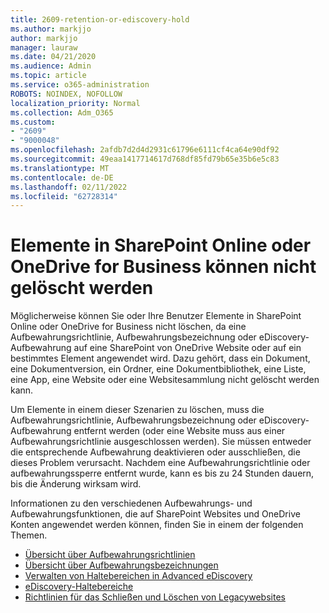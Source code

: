 ```yaml
---
title: 2609-retention-or-ediscovery-hold
ms.author: markjjo
author: markjjo
manager: lauraw
ms.date: 04/21/2020
ms.audience: Admin
ms.topic: article
ms.service: o365-administration
ROBOTS: NOINDEX, NOFOLLOW
localization_priority: Normal
ms.collection: Adm_O365
ms.custom:
- "2609"
- "9000048"
ms.openlocfilehash: 2afdb7d2d4d2931c61796e6111cf4ca64e90df92
ms.sourcegitcommit: 49eaa1417714617d768df85fd79b65e35b6e5c83
ms.translationtype: MT
ms.contentlocale: de-DE
ms.lasthandoff: 02/11/2022
ms.locfileid: "62728314"
---
```

# <a name="unable-to-delete-items-in-sharepoint-online-or-onedrive-for-business"></a>Elemente in SharePoint Online oder OneDrive for Business können nicht gelöscht werden

Möglicherweise können Sie oder Ihre Benutzer Elemente in SharePoint Online oder OneDrive for Business nicht löschen, da eine Aufbewahrungsrichtlinie, Aufbewahrungsbezeichnung oder eDiscovery-Aufbewahrung auf eine SharePoint von OneDrive Website oder auf ein bestimmtes Element angewendet wird. Dazu gehört, dass ein Dokument, eine Dokumentversion, ein Ordner, eine Dokumentbibliothek, eine Liste, eine App, eine Website oder eine Websitesammlung nicht gelöscht werden kann. 

Um Elemente in einem dieser Szenarien zu löschen, muss die Aufbewahrungsrichtlinie, Aufbewahrungsbezeichnung oder eDiscovery-Aufbewahrung entfernt werden (oder eine Website muss aus einer Aufbewahrungsrichtlinie ausgeschlossen werden). Sie müssen entweder die entsprechende Aufbewahrung deaktivieren oder ausschließen, die dieses Problem verursacht. Nachdem eine Aufbewahrungsrichtlinie oder aufbewahrungssperre entfernt wurde, kann es bis zu 24 Stunden dauern, bis die Änderung wirksam wird. 

Informationen zu den verschiedenen Aufbewahrungs- und Aufbewahrungsfunktionen, die auf SharePoint Websites und OneDrive Konten angewendet werden können, finden Sie in einem der folgenden Themen.

- [Übersicht über Aufbewahrungsrichtlinien](https://docs.microsoft.com/microsoft-365/compliance/retention-policies)
- [Übersicht über Aufbewahrungsbezeichnungen](https://docs.microsoft.com/microsoft-365/compliance/labels)
- [Verwalten von Haltebereichen in Advanced eDiscovery](https://docs.microsoft.com/microsoft-365/compliance/managing-holds)
- [eDiscovery-Haltebereiche](https://docs.microsoft.com/microsoft-365/compliance/ediscovery-cases#step-4-place-content-locations-on-hold)
- [Richtlinien für das Schließen und Löschen von Legacywebsites](https://support.office.com/article/Use-policies-for-site-closure-and-deletion-A8280D82-27FD-48C5-9ADF-8A5431208BA5)